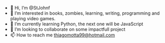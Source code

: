 - 👋 Hi, I’m @StJohnf
- 👀 I’m interested in books, zombies, learning, writing, programming and playing video games.
- 🌱 I’m currently learning Python, the next one will be JavaScript
- 💞️ I’m looking to collaborate on some impactfull project
- 📫 How to reach me thiagomotta99@hotmail.com

<!---
StJohnf/StJohnf is a ✨ special ✨ repository because its `README.md` (this file) appears on your GitHub profile.
You can click the Preview link to take a look at your changes.
--->
